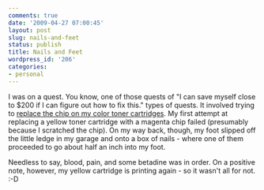 ```yaml
---
comments: true
date: '2009-04-27 07:00:45'
layout: post
slug: nails-and-feet
status: publish
title: Nails and Feet
wordpress_id: '206'
categories:
- personal
---
```


I was on a quest. You know, one of those quests of "I can save myself close to $200 if I can figure out how to fix this." types of quests. It involved trying to <a href="http://ycode.blogspot.com/2006/11/hp-2550-toner-empty-no-problem.html">replace the chip on my color toner cartridges</a>. My first attempt at replacing a yellow toner cartridge with a magenta chip failed (presumably because I scratched the chip). On my way back, though, my foot slipped off the little ledge in my garage and onto a box of nails - where one of them proceeded to go about half an inch into my foot. 

Needless to say, blood, pain, and some betadine was in order. On a positive note, however, my yellow cartridge is printing again - so it wasn't all for not. :-D
